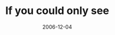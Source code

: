 ---
layout: base.njk
title : 'If you could only see' 
view_title : 'If you could only see' 
year : '2006' 
date : '2006-12-04' 
img_file : '/drawing/ifyoucouldonlysee.png' 
html_file : 'ifyoucouldonlysee' 
next_html : 'yousaidforeveronce.html' 
year_order : '295' 
permalink : "title/{{html_file}}.html"
---